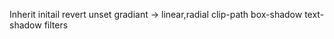 Inherit 
initail
revert 
unset
gradiant  -> linear,radial
clip-path
box-shadow
text-shadow 
filters
